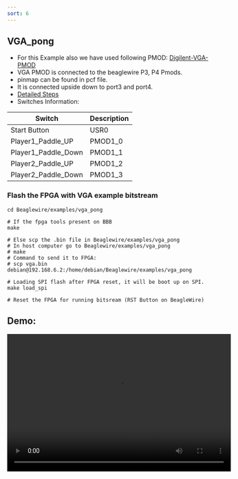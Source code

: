 ```yaml
---
sort: 6
---
```


## VGA_pong

- For this Example also we have used following PMOD: [Digilent-VGA-PMOD](https://www.tanotis.com/products/digilent-410-345-evaluation-board-pmod-trade-vga-video-graphics-array-12-bit-rgb444-colour-depth?gclid=CjwKCAjw092IBhAwEiwAxR1lRn8s2O1nUpSEIg9vGi8F0Ejb-Zt24NGQHJ1PMexA8tO4YbSnNggPlRoCW9sQAvD_BwE)
- VGA PMOD is connected to the beaglewire P3, P4 Pmods.
- pinmap can be found in pcf file.
- It is connected upside down to port3 and port4.
- [Detailed Steps](https://beaglewire.github.io/Examples/vga_pong.html)
- Switches Information: 

| Switch | Description |
| ----------- | ----------- |
|     Start Button    | USR0       |
|     Player1_Paddle_UP     | PMOD1_0       |
|     Player1_Paddle_Down     | PMOD1_1       |
|     Player2_Paddle_UP     | PMOD1_2     |
|     Player2_Paddle_Down    | PMOD1_3       |


### Flash the FPGA with VGA example bitstream 

```
cd Beaglewire/examples/vga_pong

# If the fpga tools present on BBB
make

# Else scp the .bin file in Beaglewire/examples/vga_pong
# In host computer go to Beaglewire/examples/vga_pong
# make
# Command to send it to FPGA: 
# scp vga.bin debian@192.168.6.2:/home/debian/Beaglewire/examples/vga_pong

# Loading SPI flash after FPGA reset, it will be boot up on SPI.
make load_spi

# Reset the FPGA for running bitsream (RST Button on BeagleWire)
```

## Demo:

<p align="center">
<video  width="520" height="320" controls>
  <source src="https://user-images.githubusercontent.com/40693854/129450815-3e51923c-16e7-4065-a337-7529dd66d2c2.mp4" type="video/mp4">
</video>
</p>

